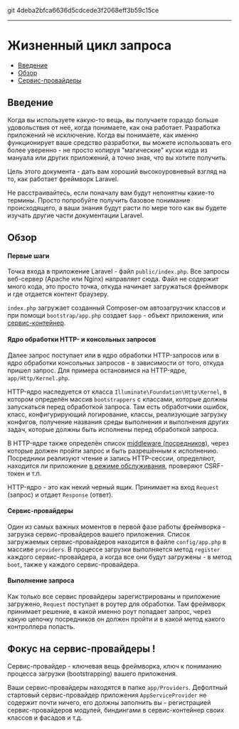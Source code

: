 git 4deba2bfca6636d5cdcede3f2068eff3b59c15ce

---

# Жизненный цикл запроса

- [Введение](#introduction)
- [Обзор](#lifecycle-overview)
- [Сервис-провайдеры](#focus-on-service-providers)

<a name="introduction"></a>
## Введение

Когда вы используете какую-то вещь, вы получаете гораздо больше удовольствия от неё, когда понимаете, как она работает. Разработка приложений не исключение. Когда вы понимаете, как именно функционирует ваше средство разработки, вы можете использовать его более уверенно - не просто копируя "магические" куски кода из мануала или других приложений, а точно зная, что вы хотите получить.

Цель этого документа - дать вам хороший высокоуровневый взгляд на то, как работает фреймворк Laravel.

Не расстраивайтесь, если поначалу вам будут непонятны какие-то термины. Просто попробуйте получить базовое понимание происходящего, а ваши знания будут расти по мере того как вы будете изучать другие части документации Laravel.

<a name="lifecycle-overview"></a>
## Обзор

#### Первые шаги

Точка входа в приложение Laravel - файл `public/index.php`. Все запросы веб-сервер (Apache или Nginx) направляет сюда. Файл не содержит много кода, это просто точка, откуда начинает загружаться фреймворк и где отдается контент браузеру.

`index.php` загружает созданный Composer-ом автозагрузчик классов и при помощи `bootstrap/app.php` создает `$app` - объект приложения, или [сервис-контейнер](/docs/{{version}}/container).

#### Ядро обработки HTTP- и консольных запросов

Далее запрос поступает или в ядро обработки HTTP-запросов или в ядро обработки консольных запросов - в зависимости от того, откуда пришел запрос. Для примера остановимся на HTTP-ядре, `app/Http/Kernel.php`.

HTTP-ядро наследуется от класса `Illuminate\Foundation\Http\Kernel`, в котором определён массив `bootstrappers` с классами, которые должны запускаться перед обработкой запроса. Там есть обработчики ошибок, класс, конфигурирующий логирование, классы, реализующие загрузку конфигов, получение названия среды выполнения и выполнения других задач, которые должны быть исполнены перед обработкой запроса.

В HTTP-ядре также определён список [middleware (посредников)](/docs/{{version}}/middleware), через которые должен пройти запрос и быть разрешённым к исполнению. Посредники реализуют чтение и запись HTTP-сессии, определяют, находится ли приложение [в режиме обслуживания](/docs/{{version}}/configuration#maintenance-mode), проверяют CSRF-токен и т.п.

HTTP-ядро - это как некий черный ящик. Принимает на вход `Request` (запрос) и отдает `Response` (ответ). 

#### Сервис-провайдеры

Один из самых важных моментов в первой фазе работы фреймворка - загрузка сервис-провайдеров вашего приложения. Список загружаемых сервис-провайдеров находится в файле `config/app.php` в массиве `providers`. В процессе загрузки выполняется метод `register` каждого сервис-провайдера, а когда все они будут загружены - в метод `boot`, также у каждого сервис-провайдера.

#### Выполнение запроса

Как только все сервис провайдеры зарегистрированы и приложение загружено, `Request` поступает в роутер для обработки. Там фреймворк принимает решение, в какой именно роут попадает запрос, через какую цепочку посредников он должен пройти и в какой метод какого контроллера попасть.

<a name="focus-on-service-providers"></a>
## Фокус на сервис-провайдеры !

Сервис-провайдер - ключевая вещь фреймворка, ключ к пониманию процесса загрузки (bootstrapping) вашего приложения. 

Ваши сервис-провайдеры находятся в папке `app/Providers`. Дефолтный стартовый сервис-провайдер приложения `AppServiceProvider` не содержит почти ничего, его должны заполнить вы - регистрацией сервис-провайдеров модулей, биндингами в сервис-контейнер своих классов и фасадов и т.д.
